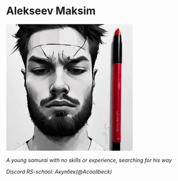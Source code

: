 # Alekseev Maksim

![It's me](./img/acoollbeck.jpg)

*A young samurai with no skills or experience, searching for his way*

*Discord RS-school: Акулбек(@Acoollbeck)*
